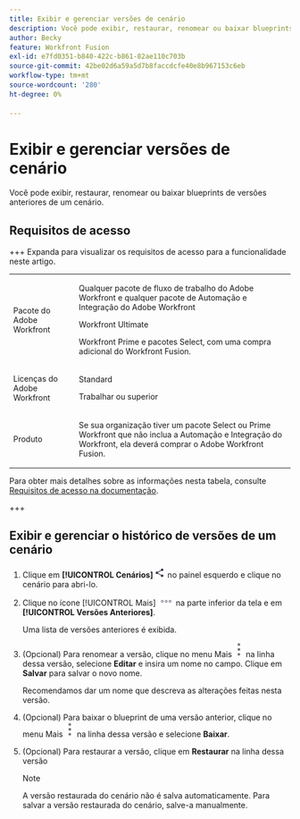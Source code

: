 ```yaml
---
title: Exibir e gerenciar versões de cenário
description: Você pode exibir, restaurar, renomear ou baixar blueprints de versões anteriores de um cenário.
author: Becky
feature: Workfront Fusion
exl-id: e7fd0351-b840-422c-b861-82ae110c703b
source-git-commit: 42be02d6a59a5d7b8faccdcfe40e8b967153c6eb
workflow-type: tm+mt
source-wordcount: '280'
ht-degree: 0%

---
```


# Exibir e gerenciar versões de cenário

Você pode exibir, restaurar, renomear ou baixar blueprints de versões anteriores de um cenário.

## Requisitos de acesso

+++ Expanda para visualizar os requisitos de acesso para a funcionalidade neste artigo.

<table style="table-layout:auto">
 <col> 
 <col> 
 <tbody> 
  <tr> 
   <td role="rowheader">Pacote do Adobe Workfront</td> 
   <td> <p>Qualquer pacote de fluxo de trabalho do Adobe Workfront e qualquer pacote de Automação e Integração do Adobe Workfront</p><p>Workfront Ultimate</p><p>Workfront Prime e pacotes Select, com uma compra adicional do Workfront Fusion.</p> </td> 
  </tr> 
  <tr data-mc-conditions=""> 
   <td role="rowheader">Licenças do Adobe Workfront</td> 
   <td> <p>Standard</p><p>Trabalhar ou superior</p> </td> 
  </tr> 
  <tr> 
   <td role="rowheader">Produto</td> 
   <td>
   <p>Se sua organização tiver um pacote Select ou Prime Workfront que não inclua a Automação e Integração do Workfront, ela deverá comprar o Adobe Workfront Fusion.</li></ul>
   </td> 
  </tr>
 </tbody> 
</table>

Para obter mais detalhes sobre as informações nesta tabela, consulte [Requisitos de acesso na documentação](/help/workfront-fusion/references/licenses-and-roles/access-level-requirements-in-documentation.md).

+++

## Exibir e gerenciar o histórico de versões de um cenário

1. Clique em **[!UICONTROL Cenários]** ![Ícone de cenários](assets/scenarios-icon.png) no painel esquerdo e clique no cenário para abri-lo.
1. Clique no ícone [!UICONTROL Mais] ![Mais ícone](assets/more-icon.png) na parte inferior da tela e em **[!UICONTROL Versões Anteriores]**.

   Uma lista de versões anteriores é exibida.
1. (Opcional) Para renomear a versão, clique no menu Mais ![Mais menu](assets/more-icon-vertical.png) na linha dessa versão, selecione **Editar** e insira um nome no campo. Clique em **Salvar** para salvar o novo nome.

   Recomendamos dar um nome que descreva as alterações feitas nesta versão.
1. (Opcional) Para baixar o blueprint de uma versão anterior, clique no menu Mais ![Mais menu](assets/more-icon-vertical.png) na linha dessa versão e selecione **Baixar**.
1. (Opcional) Para restaurar a versão, clique em **Restaurar** na linha dessa versão


   >[!NOTE]
   >
   >A versão restaurada do cenário não é salva automaticamente. Para salvar a versão restaurada do cenário, salve-a manualmente.
